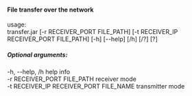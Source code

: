 #### File transfer over the network

usage:  <br/>
transfer.jar [-r RECEIVER_PORT FILE_PATH] [-t RECEIVER_IP RECEIVER_PORT FILE_PATH] [-h] [--help] [/h] [/?] [?]

##### Optional arguments:
-h, --help, /h                                      help info <br/> 
-r RECEIVER_PORT FILE_PATH                          receiver mode <br/>
-t RECEIVER_IP RECEIVER_PORT FILE_NAME              transmitter mode <br/>